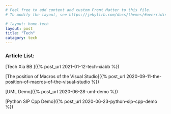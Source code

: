 ```yaml
---
# Feel free to add content and custom Front Matter to this file.
# To modify the layout, see https://jekyllrb.com/docs/themes/#overriding-theme-defaults

# layout: home-tech
layout: post
title: "Tech"
catagory: tech
---
```


### Article List:

[Tech Xia BB ]({% post_url 2021-01-12-tech-xiabb %}) <br/>

[The position of Macros of the Visual Studio]({% post_url 2020-09-11-the-position-of-macros-of-the-visual-studio %}) <br/>

[UML Demo]({% post_url 2020-06-28-uml-demo %}) <br/>

[Python SIP Cpp Demo]({% post_url 2020-06-23-python-sip-cpp-demo %}) <br/>

